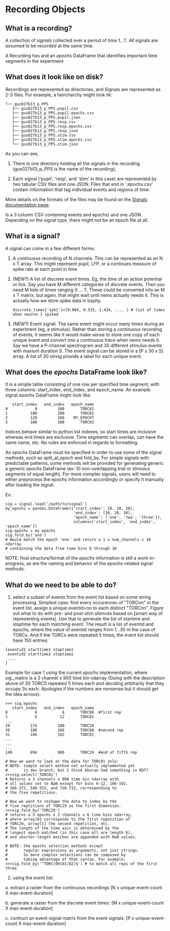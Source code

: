 # Recording Objects

## What is a recording?

A collection of *signals* collected over a period of time 1...T. All signals are assumed to be recorded at the same time.

A Recording has  and an *epochs* DataFrame that identifies important time segments in the experiment

## What does it look like on disk?

Recordings are represented as directories, and Signals are represented as 2-3 files. For example, a heircharchy might look lik:

```
└── gus027b13_p_PPS
   ├── gus027b13_p_PPS.pupil.csv
   ├── gus027b13_p_PPS.pupil.epochs.csv
   ├── gus027b13_p_PPS.pupil.json
   ├── gus027b13_p_PPS.resp.csv
   ├── gus027b13_p_PPS.resp.epochs.csv
   ├── gus027b13_p_PPS.resp.json
   ├── gus027b13_p_PPS.stim.csv
   ├── gus027b13_p_PPS.stim.epochs.csv
   └── gus027b13_p_PPS.stim.json 
```

As you can see, 

   1. There is one directory holding all the signals in the recording (gus027b13_p_PPS is the name of the recording);

   2. Each signal ('pupil', 'resp', and 'stim' in this case) are represented by two tabular CSV files and one JSON. Files that end in '.epochs.csv' contain information that tag individual events and regions of time.

More details on the formats of the files may be found on the [Signals documentation page](signal.md).







Is a 3 column CSV containing events and epochs) and one JSON. Depending on the signal type, there might not be an epoch file at all.




## What is a signal?

A signal can come in a few different forms:

1. A continuous recording of N channels. This can be represented as an N x T array. This might represent pupil, LFP, or a continues  measure of spike rate at each point in time.

2. (NEW?) A list of discrete event times. Eg, the time of an action potential or lick. Say you have M different categories of discrete events. Then you need M lists of times ranging 0 ... T. These could be converted into an M x T matrix, but again, that might wait until nems actually needs it. This is actually how we store spike data in baphy.
   ```discrete_times['lick']=[0.43, 1.3, 1.4, 1.55, ... ]   # list of times when the animal licked
   discrete_times['spk1']=[0.004, 0.533, 1.434, .... ] # list of times when neuron 1 spiked
   ```
   
3. (NEW?) Event signal: The same event might occur many times during an experiment (eg, a stimulus). Rather than storing a continuous recording of events, it seems like it would make sense to store one copy of each unique event and convert into a continuous trace when nems needs it. Say we have a P-channel spectrogram and 30 different stimulus events with maxium duration S.  The event signal can be stored in a [P x 30 x S] array.  A list of 30 string provide a label for each unique event.

## What does the *epochs* DataFrame look like?

It is a simple table consisting of one row per specified time segment,
with three columns: start_index, end_index, and epoch_name.
An example signal.epochs DataFrame might look like:

```
   start_index   end_index   epoch_name
0            0         100       TORC01
1          100         200       TORC02
2          120         160    MY_EPOCH7
3          180         380       TORC03
```

Indices behave similar to python list indexes,
so start times are inclusive whereas end times are exclusive.
Time segments can overlap, can have the same name, etc.
No rules are enforced in regards to formatting.

An *epochs* DataFrame must be specified in order to use
some of the signal methods, such as split_at_epoch and fold_by.
For simple signals with predictable patterns,
some methods will be provided for generating generic
a generic *epochs* DataFrame (ex: 10 non-overlapping
trial or stimulus segments of equal length).
For more complex signals, users will need to
either preprocess the epochs information accordingly
or specify it manually after loading the signal.

Ex:

```
sig = signal.load('/path/to/signal')
my_epochs = pandas.DataFrame({'start_index': [0, 10, 20],
                              'end_index': [10, 20, 30],
                              'epoch_name': ['one', 'two', 'three']},
                              columns=['start_index', 'end_index', 'epoch_name'])
sig.epochs = my_epochs
sig.fold_by('one')
# Would match the epoch 'one' and return a 1 x num_channels x 10 ndarray
# containing the data from time bins 0 through 10
```

NOTE: final structure/format of the *epochs* information
      is still a work-in-progress, as are the naming and
      behavior of the epochs-related signal methods.


## What do we need to be able to do?

1. select a subset of events from the event list based on some string processing. Simplest case: find every occurences of "TORCnn" in the event list. assign a unique eventid=nn to each distinct "TORCnn". Figure out what to do with pre- and post-stim silences based on [smart way of representing events]. Use that to generate the list of startime and stoptime for each matching event. The result is a list of eventid and epochs, where the value of eventid ranges from 1...30 in the case of TORCs. And if the TORCs were repeated 5 times, the event list should have 150 entries:
```
[eventid1 starttime1 stoptime1
 eventid2 starttime2 stoptime2
 ....
]
```

Example for case 1 using the current *epochs* implementation,
where sig._matrix is a 3 channel x 900 time bin ndarray
(Going with the description above of 30 TORCS repeated 5 times each
 and deciding arbitrarily that they occupy 3s each. Apologies
 if the numbers are nonsense but it should get the idea across):

```
>>> sig.epochs
   start_index   end_index   epoch_name
0            0           6       TORC00  #first rep
1            6          12       TORC01
...
29         174         180       TORC29
30         180         186       TORC00  #second rep
31         186         192       TORC01
...
...
...
149        894         900       TORC29  #end of fifth rep

# Now we want to look at the data for TORC01 only:
# NOTE: simple select method not actually implemented yet
#       in dev branch, but I think bburan had something in RDT?
>>>sig.select('TORC01')
# Returns a 3 channels x 900 time bin ndarray with
# all values set to NaN except for bins 6-12, 186-192,
# 366-372, 546-552, and 726-732, corresponding to
# the five repetitions.

# Now we want to reshape the data to index by the
# five reptitions of TORC29 as the first dimension.
>>>sig.fold_by('TORC29')
# returns a 5 epochs x 3 channels x 6 time bins ndarray,
# where array[0] corresponds to the first repetition of
# TORC29, array[1] the second repetition, etc.
# The length of the time axis is determined by the
# longest epoch matched (in this case all are length 6),
# and shorter-length matches are appended with NaN values.

# NOTE: the epochs selection methods accept
#       regular expressions as arguments, not just strings.
#       So more complex selections can be composed by
#       taking advantage of that syntax. For example:
>>>sig.fold_by('^TORC(00|01|02)$') # to match all reps of the first three

```

2. using the event list:

  a. extract a raster from the continuous recordings [N x unique-event-count X max-event-duration]

  b. generate a raster from the discrete event times: [M x unique-event-count X max-event-duration]
 
  c. contruct an event-signal matrix from the event signals: [P x unique-event-count X max-event-duration]






